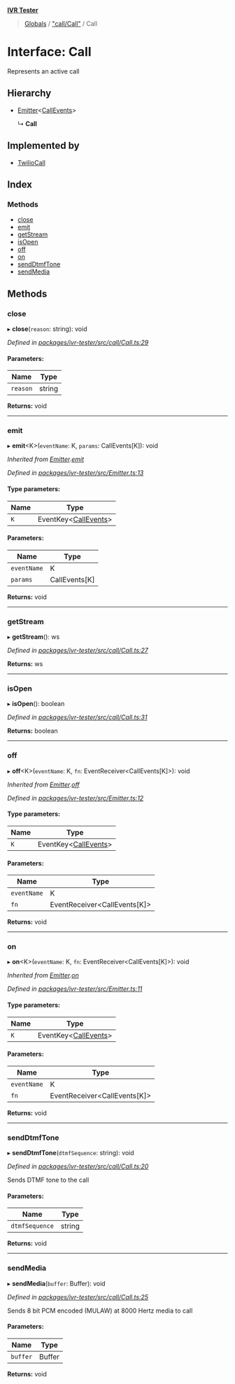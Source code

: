 **[IVR Tester](../README.md)**

> [Globals](../README.md) / ["call/Call"](../modules/_call_call_.md) / Call

# Interface: Call

Represents an active call

## Hierarchy

* [Emitter](_emitter_.emitter.md)\<[CallEvents](../modules/_call_call_.md#callevents)>

  ↳ **Call**

## Implemented by

* [TwilioCall](../classes/_call_twiliocall_.twiliocall.md)

## Index

### Methods

* [close](_call_call_.call.md#close)
* [emit](_call_call_.call.md#emit)
* [getStream](_call_call_.call.md#getstream)
* [isOpen](_call_call_.call.md#isopen)
* [off](_call_call_.call.md#off)
* [on](_call_call_.call.md#on)
* [sendDtmfTone](_call_call_.call.md#senddtmftone)
* [sendMedia](_call_call_.call.md#sendmedia)

## Methods

### close

▸ **close**(`reason`: string): void

*Defined in [packages/ivr-tester/src/call/Call.ts:29](https://github.com/SketchingDev/ivr-tester/blob/aa015fb/packages/ivr-tester/src/call/Call.ts#L29)*

#### Parameters:

Name | Type |
------ | ------ |
`reason` | string |

**Returns:** void

___

### emit

▸ **emit**\<K>(`eventName`: K, `params`: CallEvents[K]): void

*Inherited from [Emitter](_emitter_.emitter.md).[emit](_emitter_.emitter.md#emit)*

*Defined in [packages/ivr-tester/src/Emitter.ts:13](https://github.com/SketchingDev/ivr-tester/blob/aa015fb/packages/ivr-tester/src/Emitter.ts#L13)*

#### Type parameters:

Name | Type |
------ | ------ |
`K` | EventKey\<[CallEvents](../modules/_call_call_.md#callevents)> |

#### Parameters:

Name | Type |
------ | ------ |
`eventName` | K |
`params` | CallEvents[K] |

**Returns:** void

___

### getStream

▸ **getStream**(): ws

*Defined in [packages/ivr-tester/src/call/Call.ts:27](https://github.com/SketchingDev/ivr-tester/blob/aa015fb/packages/ivr-tester/src/call/Call.ts#L27)*

**Returns:** ws

___

### isOpen

▸ **isOpen**(): boolean

*Defined in [packages/ivr-tester/src/call/Call.ts:31](https://github.com/SketchingDev/ivr-tester/blob/aa015fb/packages/ivr-tester/src/call/Call.ts#L31)*

**Returns:** boolean

___

### off

▸ **off**\<K>(`eventName`: K, `fn`: EventReceiver\<CallEvents[K]>): void

*Inherited from [Emitter](_emitter_.emitter.md).[off](_emitter_.emitter.md#off)*

*Defined in [packages/ivr-tester/src/Emitter.ts:12](https://github.com/SketchingDev/ivr-tester/blob/aa015fb/packages/ivr-tester/src/Emitter.ts#L12)*

#### Type parameters:

Name | Type |
------ | ------ |
`K` | EventKey\<[CallEvents](../modules/_call_call_.md#callevents)> |

#### Parameters:

Name | Type |
------ | ------ |
`eventName` | K |
`fn` | EventReceiver\<CallEvents[K]> |

**Returns:** void

___

### on

▸ **on**\<K>(`eventName`: K, `fn`: EventReceiver\<CallEvents[K]>): void

*Inherited from [Emitter](_emitter_.emitter.md).[on](_emitter_.emitter.md#on)*

*Defined in [packages/ivr-tester/src/Emitter.ts:11](https://github.com/SketchingDev/ivr-tester/blob/aa015fb/packages/ivr-tester/src/Emitter.ts#L11)*

#### Type parameters:

Name | Type |
------ | ------ |
`K` | EventKey\<[CallEvents](../modules/_call_call_.md#callevents)> |

#### Parameters:

Name | Type |
------ | ------ |
`eventName` | K |
`fn` | EventReceiver\<CallEvents[K]> |

**Returns:** void

___

### sendDtmfTone

▸ **sendDtmfTone**(`dtmfSequence`: string): void

*Defined in [packages/ivr-tester/src/call/Call.ts:20](https://github.com/SketchingDev/ivr-tester/blob/aa015fb/packages/ivr-tester/src/call/Call.ts#L20)*

Sends DTMF tone to the call

#### Parameters:

Name | Type |
------ | ------ |
`dtmfSequence` | string |

**Returns:** void

___

### sendMedia

▸ **sendMedia**(`buffer`: Buffer): void

*Defined in [packages/ivr-tester/src/call/Call.ts:25](https://github.com/SketchingDev/ivr-tester/blob/aa015fb/packages/ivr-tester/src/call/Call.ts#L25)*

Sends 8 bit PCM encoded (MULAW) at 8000 Hertz media to call

#### Parameters:

Name | Type |
------ | ------ |
`buffer` | Buffer |

**Returns:** void
